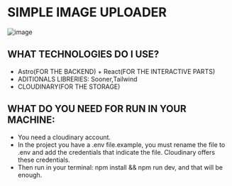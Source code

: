 # SIMPLE IMAGE UPLOADER

![image](https://github.com/OtorresO/simple-image-uploader/assets/161916689/d8dea927-aa61-4371-9767-2ef79baed609)


## WHAT TECHNOLOGIES DO I USE?
  - Astro(FOR THE BACKEND) + React(FOR THE INTERACTIVE PARTS)
  - ADITIONALS LIBRERIES: Sooner,Tailwind
  - CLOUDINARY(FOR THE STORAGE)

## WHAT DO YOU NEED FOR RUN IN YOUR MACHINE:
  - You need a cloudinary account.
  - In the project you have a .env file.example, you must rename the file to .env and add the credentials that indicate the file. Cloudinary offers these credentials.
  - Then run in your terminal: npm install && npm run dev, and that will be enough.
